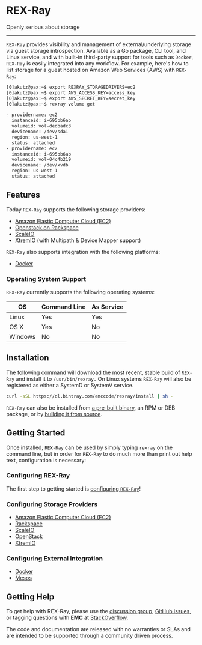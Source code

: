 # REX-Ray

Openly serious about storage

---

`REX-Ray` provides visibility and management of external/underlying storage
via guest storage introspection. Available as a Go package, CLI tool, and Linux
service, and with built-in third-party support for tools such as `Docker`,
`REX-Ray` is easily integrated into any workflow. For example, here's how to
list storage for a guest hosted on Amazon Web Services (AWS) with `REX-Ray`:

```bash
[0]akutz@pax:~$ export REXRAY_STORAGEDRIVERS=ec2
[0]akutz@pax:~$ export AWS_ACCESS_KEY=access_key
[0]akutz@pax:~$ export AWS_SECRET_KEY=secret_key
[0]akutz@pax:~$ rexray volume get

- providername: ec2
  instanceid: i-695bb6ab
  volumeid: vol-dedbadc3
  devicename: /dev/sda1
  region: us-west-1
  status: attached
- providername: ec2
  instanceid: i-695bb6ab
  volumeid: vol-04c4b219
  devicename: /dev/xvdb
  region: us-west-1
  status: attached
```

## Features
Today `REX-Ray` supports the following storage providers:

* [Amazon Elastic Computer Cloud (EC2)](https://aws.amazon.com/ec2/)
* [Openstack on Rackspace](http://www.rackspace.com/en-us/cloud/openstack)
* [ScaleIO](http://www.emc.com/storage/scaleio/index.htm)
* [XtremIO](http://xtremio.com/) (with Multipath & Device Mapper support)

`REX-Ray` also supports integration with the following platforms:

* [Docker](https://docs.docker.com/extend/plugins_volume/)

### Operating System Support
`REX-Ray` currently supports the following operating systems:

OS      | Command Line | As Service
--------|--------------|-----------
Linux   | Yes          | Yes
OS X    | Yes          | No
Windows | No           | No

## Installation
The following command will download the most recent, stable build of `REX-Ray`
and install it to `/usr/bin/rexray.` On Linux systems `REX-Ray` will also be
registered as either a SystemD or SystemV service.

```bash
curl -sSL https://dl.bintray.com/emccode/rexray/install | sh -
```

`REX-Ray` can also be installed from
[a pre-built binary](./user-guide/installation.md#install-a-pre-built-binary), an RPM or DEB
package, or by
[building it from source](./user-guide/installation.md#build-and-install-from-source).

## Getting Started
Once installed, `REX-Ray` can be used by simply typing `rexray` on the command
line, but in order for `REX-Ray` to do much more than print out help text,
configuration is necessary:

### Configuring REX-Ray
The first step to getting started is [configuring `REX-Ray`](/user-guide/config/)!

### Configuring Storage Providers
* [Amazon Elastic Computer Cloud (EC2)](/user-guide/ec2/)
* [Rackspace](/user-guide/rackspace/)
* [ScaleIO](/user-guide/scaleio/)
* [OpenStack](/user-guide/openstack/)
* [XtremIO](/user-guide/xtremio/)

### Configuring External Integration
* [Docker](/user-guide/docker/)
* [Mesos](/user-guide/mesos/)

## Getting Help
To get help with REX-Ray, please use the
[discussion group](https://groups.google.com/forum/#!forum/emccode-users),
[GitHub issues](https://github.com/emccode/rexray/issues), or tagging questions
with **EMC** at [StackOverflow](https://stackoverflow.com).

The code and documentation are released with no warranties or SLAs and are
intended to be supported through a community driven process.
